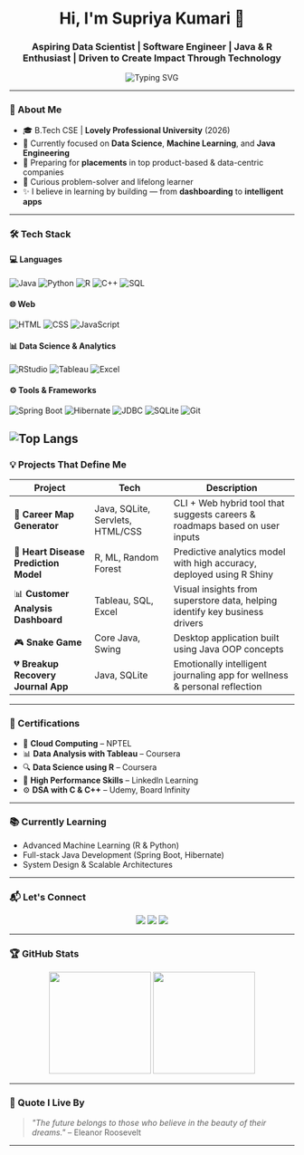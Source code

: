 <h1 align="center">Hi, I'm Supriya Kumari 👋</h1>
<h3 align="center">Aspiring Data Scientist | Software Engineer | Java & R Enthusiast | Driven to Create Impact Through Technology</h3>

<p align="center">
  <img src="https://readme-typing-svg.demolab.com?font=Fira+Code&size=22&pause=1000&color=38BDF8&center=true&vCenter=true&width=900&lines=Engineer+%7C+Learner+%7C+Creator;Passionate+about+Data+%26+Code;Building+Solutions+with+Java%2C+Python%2C+R" alt="Typing SVG" />
</p>

---

### 🚀 About Me
- 🎓 B.Tech CSE | **Lovely Professional University** (2026)
- 📌 Currently focused on **Data Science**, **Machine Learning**, and **Java Engineering**
- 💼 Preparing for **placements** in top product-based & data-centric companies
- 🧠 Curious problem-solver and lifelong learner
- ✨ I believe in learning by building — from **dashboarding** to **intelligent apps**

---

### 🛠️ Tech Stack

#### 💻 Languages
![Java](https://img.shields.io/badge/Java-007396?style=for-the-badge&logo=java&logoColor=white)
![Python](https://img.shields.io/badge/Python-3776AB?style=for-the-badge&logo=python&logoColor=white)
![R](https://img.shields.io/badge/R-276DC3?style=for-the-badge&logo=r&logoColor=white)
![C++](https://img.shields.io/badge/C++-00599C?style=for-the-badge&logo=c%2B%2B&logoColor=white)
![SQL](https://img.shields.io/badge/SQL-4479A1?style=for-the-badge&logo=mysql&logoColor=white)

#### 🌐 Web
![HTML](https://img.shields.io/badge/HTML5-e34c26?style=for-the-badge&logo=html5&logoColor=white)
![CSS](https://img.shields.io/badge/CSS3-1572B6?style=for-the-badge&logo=css3&logoColor=white)
![JavaScript](https://img.shields.io/badge/JavaScript-f7df1e?style=for-the-badge&logo=javascript&logoColor=black)

#### 📊 Data Science & Analytics
![RStudio](https://img.shields.io/badge/RStudio-75AADB?style=for-the-badge&logo=rstudio&logoColor=white)
![Tableau](https://img.shields.io/badge/Tableau-E97627?style=for-the-badge&logo=tableau&logoColor=white)
![Excel](https://img.shields.io/badge/Excel-217346?style=for-the-badge&logo=microsoft-excel&logoColor=white)

#### ⚙️ Tools & Frameworks
![Spring Boot](https://img.shields.io/badge/Spring%20Boot-6DB33F?style=for-the-badge&logo=springboot&logoColor=white)
![Hibernate](https://img.shields.io/badge/Hibernate-59666C?style=for-the-badge&logo=hibernate&logoColor=white)
![JDBC](https://img.shields.io/badge/JDBC-007396?style=for-the-badge&logo=java&logoColor=white)
![SQLite](https://img.shields.io/badge/SQLite-003B57?style=for-the-badge&logo=sqlite&logoColor=white)
![Git](https://img.shields.io/badge/Git-F05032?style=for-the-badge&logo=git&logoColor=white)

![Top Langs](https://github-readme-stats.vercel.app/api/top-langs/?username=supriyakumaris&layout=compact&theme=radical)
---

### 💡 Projects That Define Me

| Project | Tech | Description |
|--------|------|-------------|
| 🚀 **Career Map Generator** | Java, SQLite, Servlets, HTML/CSS | CLI + Web hybrid tool that suggests careers & roadmaps based on user inputs |
| 🧠 **Heart Disease Prediction Model** | R, ML, Random Forest | Predictive analytics model with high accuracy, deployed using R Shiny |
| 📊 **Customer Analysis Dashboard** | Tableau, SQL, Excel | Visual insights from superstore data, helping identify key business drivers |
| 🎮 **Snake Game** | Core Java, Swing | Desktop application built using Java OOP concepts |
| 💔 **Breakup Recovery Journal App** | Java, SQLite  | Emotionally intelligent journaling app for wellness & personal reflection |

---

### 🧾 Certifications

- 📘 **Cloud Computing** – NPTEL  
- 📊 **Data Analysis with Tableau** – Coursera  
- 🔍 **Data Science using R** – Coursera   
- 🧠 **High Performance Skills** – LinkedIn Learning  
- ⚙️ **DSA with C & C++** – Udemy, Board Infinity  

---

### 📚 Currently Learning

- Advanced Machine Learning (R & Python)
- Full-stack Java Development (Spring Boot, Hibernate)
- System Design & Scalable Architectures

---

### 📬 Let's Connect

<p align="center">
  <a href="https://www.linkedin.com/in/supriya1009/"><img src="https://img.shields.io/badge/LinkedIn-0A66C2?style=for-the-badge&logo=linkedin&logoColor=white" /></a>
  <a href="mailto:supriya782004@gmail.com"><img src="https://img.shields.io/badge/Gmail-D14836?style=for-the-badge&logo=gmail&logoColor=white" /></a>
  <a href="https://github.com/supriyakumaris"><img src="https://img.shields.io/badge/GitHub-171515?style=for-the-badge&logo=github&logoColor=white" /></a>
</p>

---

### 🏆 GitHub Stats

<p align="center">
  <img src="https://github-readme-stats.vercel.app/api?username=supriyakumaris&show_icons=true&theme=tokyonight" height="180px"/>
  <img src="https://github-readme-streak-stats.herokuapp.com/?user=supriyakumaris&theme=tokyonight" height="180px"/>
</p>

---

### 📌 Quote I Live By
> *"The future belongs to those who believe in the beauty of their dreams."* – Eleanor Roosevelt

---

